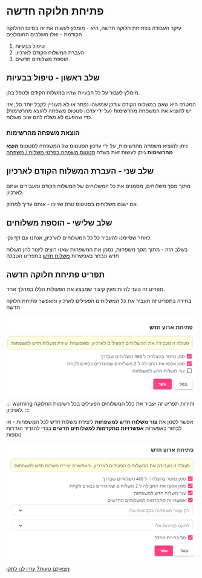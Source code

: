 # פתיחת חלוקה חדשה
עיקר העבודה בפתיחת חלוקה חדשה, היא - מומלץ לעשות את זה בסיום החלוקה הקודמת - ואלו השלבים המומלצים
1. טיפול בבעיות
2. העברת המשלוח הקודם לארכיון
3. הוספת משלוחים חדשים

## שלב ראשון - טיפול בבעיות
מומלץ לעבור על כל הבעיות שהיו במשלוח הקודם ולטפל בהן.

המטרה היא שאם במשלוח הקודם עודכן שמישהו נפתר או לא מעוניין לקבל יותר סל, אזי יש להוציא את המשפחה מהרשימות (על ידי עדכון סטטוס משפחה להוצא מהרשימות) כדי שהפעם לא נשלח להם שוב משלוח.

### הוצאת משפחה מהרשימות

ניתן להוציא משפחה מהרשימות, על ידי עדכון הסטטוס של המשפחה לסטטוס **הוצא מהרשימות**
ניתן לעשות זאת בשדה [סטטוס משפחה בפרטי משלוח / משפחה](family-info.html#סטטוס-סטטוס-משפחה)

## שלב שני - העברת המשלוח הקודם לארכיון
מתוך מסך משלוחים, מסמנים את כל המשלוחים של המשלוח הקודם ומעבירים אותם לארכיון.

אם ישנם משלוחים בסטטוס טרם שוייכו - אותם עדיך למחוק.

## שלב שלישי - הוספת משלוחים
לאחר שסיימנו להעביר כל כל המשלוחים לארכיון, אנחנו עם דף נקי.

בשלב הזה - מתוך מסך משפחות, נסמן את המשפחות שאנו רוצים ליצור להן משלוח חדש ונבחר באפשרות
[משלוח חדש](families.html#%D7%94%D7%95%D7%A1%D7%A4%D7%AA-%D7%9E%D7%A9%D7%9C%D7%95%D7%97-%D7%9C%D7%9E%D7%A9%D7%A4%D7%97%D7%95%D7%AA-%D7%94%D7%9E%D7%A1%D7%95%D7%9E%D7%A0%D7%95%D7%AA)
בתפריט הטבלה



## תפריט פתיחת חלוקה חדשה
תפריט זה נועד להיות מעין קיצור שמבצע את הפעולות הללו במהלך אחד. 

בחירה בתפריט זה תעביר את כל המשלוחים הפעילים לארכיון ותאפשר פתיחת חלוקה חדשה

![](./2020-10-07_14h28_14.png)

::: warning זהירות
תפריט זה יעביר את כלל המשלוחים הפעילים בכל רשימות החלוקה לארכיון.
:::

אפשר לסמן את **צור משלוח חדש למשפחות** ליצירת משלוח חדש לכל המשפחות - או לבחור באפשרות **אפשרויות מתקדמות למשלוחים חדשים** בכדי להגדיר הגדרות נוספות

![](./2020-10-07_14h30_11.png)


[מצאתם טעות? עזרו לנו לתקן](https://github.com/noam-honig/food-basket-delivery/tree/master/docs/guide/new-deivery-day.md)